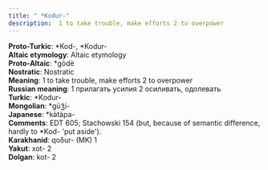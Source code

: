 ```yaml
---
title: " *Kodur-"
description:  1 to take trouble, make efforts 2 to overpower
---
```


<strong>Proto-Turkic</strong>:  *Kod-, *Kodur-<br>
<strong>Altaic etymology</strong>:  Altaic etymology<br>
<strong> Proto-Altaic</strong>:  *gòdè<br>
<strong>Nostratic</strong>:  Nostratic<br>
<strong>Meaning</strong>:  1 to take trouble, make efforts 2 to overpower<br>
<strong>Russian meaning</strong>:  1 прилагать усилия 2 осиливать, одолевать<br>
<strong>Turkic</strong>:  *Kodur-<br>
<strong>Mongolian</strong>:  *güǯi-<br>
<strong>Japanese</strong>:  *kǝ̀tàpa-<br>
<strong>Comments</strong>:  EDT 605; Stachowski 154 (but, because of semantic difference, hardly to *Kod- 'put aside').<br>
<strong>Karakhanid</strong>:  qoδur- (MK) 1<br>
<strong>Yakut</strong>:  xot- 2<br>
<strong>Dolgan</strong>:  kot- 2<br>


